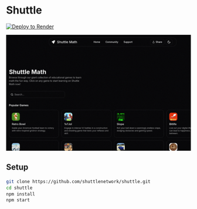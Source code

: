 # Shuttle
 
[![Deploy to Render](https://binbashbanana.github.io/deploy-buttons/buttons/remade/render.svg)](https://github.com/shuttlenetwork/shuttle/wiki#how-to-deploy-to-onrender)


<!-- Add an image of the proxy UI -->
![Proxy UI](https://github.com/Mensa-Philosophical-Circle/shuttle/blob/production/Shuttle-Math.gif)

## Setup

```sh
git clone https://github.com/shuttlenetwork/shuttle.git
cd shuttle
npm install
npm start
```

 